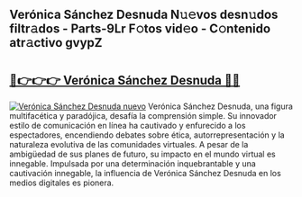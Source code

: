 ## Verónica Sánchez Desnuda N𝚞𝚎vos desn𝚞dos filtr𝚊dos - Parts-9Lr F𝚘tos vid𝚎o - C𝚘ntenido atr𝚊ctivo gvypZ

# <h2><a href="http://mb6pztg.tromn.icu/?c=Ver%c3%b3nica+S%c3%a1nchez+Desnuda">🔗👉👉👉 Verónica Sánchez Desnuda 🔗🔗</a></h2>

[![Verónica Sánchez Desnuda nuevo](https://i.imgur.com/pEAQMta.gif)](http://mb6pztg.tromn.icu/?c=Ver%c3%b3nica+S%c3%a1nchez+Desnuda)
Verónica Sánchez Desnuda, una figura multifacética y paradójica, desafía la comprensión simple. Su innovador estilo de comunicación en línea ha cautivado y enfurecido a los espectadores, encendiendo debates sobre ética, autorrepresentación y la naturaleza evolutiva de las comunidades virtuales. A pesar de la ambigüedad de sus planes de futuro, su impacto en el mundo virtual es innegable. Impulsada por una determinación inquebrantable y una cautivación innegable, la influencia de Verónica Sánchez Desnuda en los medios digitales es pionera.
